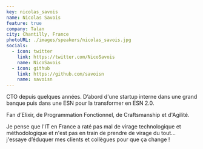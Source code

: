 ```yaml
---
key: nicolas_savois
name: Nicolas Savois
feature: true
company: Talan
city: Chantilly, France
photoURL: ./images/speakers/nicolas_savois.jpg
socials:
  - icon: twitter
    link: https://twitter.com/NicoSavois
    name: NicoSavois
  - icon: github
    link: https://github.com/savoisn
    name: savoisn
---
```


CTO depuis quelques années. D’abord d'une startup interne dans une grand banque puis dans une ESN pour la transformer en ESN 2.0.

Fan d’Elixir, de Programmation Fonctionnel, de Craftsmanship et d'Agilité.

Je pense que l'IT en France a raté pas mal de virage technologique et méthodologique et n'est pas en train de prendre de virage du tout... j'essaye d’éduquer mes clients et collègues pour que ça change !